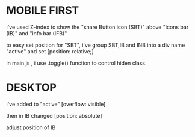 # MOBILE FIRST

i've used Z-index to show the "share Button icon (SBT)" above "icons bar (IB)" and "info bar (IFB)"

to easy set position for "SBT", i've group SBT,IB and INB into a div name "active" and set [position: relative;]

in main.js , i use .toggle() function to control hiden class.

# DESKTOP

i've added to "active" [overflow: visible]

then in IB changed [position: absolute]

adjust position of IB

